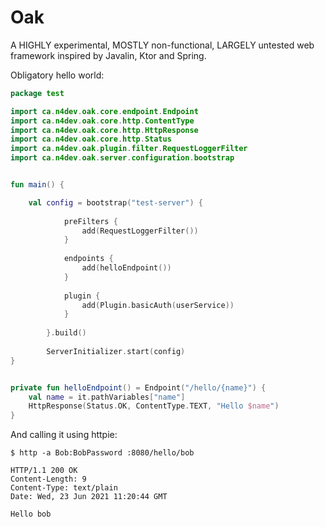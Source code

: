 # Oak

A HIGHLY experimental, MOSTLY non-functional, LARGELY untested web framework inspired by Javalin, Ktor and Spring.

Obligatory hello world:

```kotlin
package test

import ca.n4dev.oak.core.endpoint.Endpoint
import ca.n4dev.oak.core.http.ContentType
import ca.n4dev.oak.core.http.HttpResponse
import ca.n4dev.oak.core.http.Status
import ca.n4dev.oak.plugin.filter.RequestLoggerFilter
import ca.n4dev.oak.server.configuration.bootstrap


fun main() {

    val config = bootstrap("test-server") {
    
            preFilters {
                add(RequestLoggerFilter())
            }
    
            endpoints {
                add(helloEndpoint())
            }
    
            plugin {
                add(Plugin.basicAuth(userService))
            }
    
        }.build()
    
        ServerInitializer.start(config)
}


private fun helloEndpoint() = Endpoint("/hello/{name}") {
    val name = it.pathVariables["name"]
    HttpResponse(Status.OK, ContentType.TEXT, "Hello $name")
}
```

And calling it using httpie: 
```shell script
$ http -a Bob:BobPassword :8080/hello/bob    
                        
HTTP/1.1 200 OK
Content-Length: 9
Content-Type: text/plain
Date: Wed, 23 Jun 2021 11:20:44 GMT

Hello bob
``` 